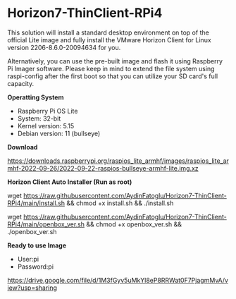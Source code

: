 # Horizon7-ThinClient-RPi4

This solution will install a standard desktop environment on top of the official Lite image and fully install the VMware Horizon Client for Linux version 2206-8.6.0-20094634 for you.

Alternatively, you can use the pre-built image and flash it using Raspberry Pi Imager software. Please keep in mind to extend the file system using raspi-config after the first boot so that you can utilize your SD card's full capacity. 
    



**Operatting System**

- Raspberry Pi OS Lite
- System: 32-bit
- Kernel version: 5.15
- Debian version: 11 (bullseye)

**Download**

https://downloads.raspberrypi.org/raspios_lite_armhf/images/raspios_lite_armhf-2022-09-26/2022-09-22-raspios-bullseye-armhf-lite.img.xz

**Horizon Client Auto Installer (Run as root)**


wget https://raw.githubusercontent.com/AydinFatoglu/Horizon7-ThinClient-RPi4/main/install.sh && chmod +x install.sh && ./install.sh


wget https://raw.githubusercontent.com/AydinFatoglu/Horizon7-ThinClient-RPi4/main/openbox_ver.sh && chmod +x openbox_ver.sh && ./openbox_ver.sh

**Ready to use Image**

- User:pi
- Password:pi

https://drive.google.com/file/d/1M3fGyv5uMkYl8eP8RRWat0F7PjagmMvA/view?usp=sharing
